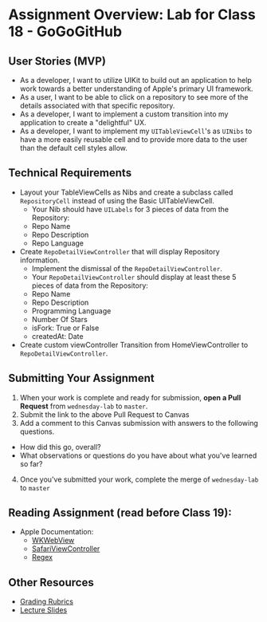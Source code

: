 # Assignment Overview: Lab for Class 18 - GoGoGitHub  

## User Stories (MVP)  
 - As a developer, I want to utilize UIKit to build out an application to help work towards a better understanding of Apple's primary UI framework.  
 - As a user, I want to be able to click on a repository to see more of the details associated with that specific repository.  
 - As a developer, I want to implement a custom transition into my application to create a "delightful" UX.  
 - As a developer, I want to implement my `UITableViewCell`'s as `UINibs` to have a more easily reusable cell and to provide more data to the user than the default cell styles allow.  

## Technical Requirements  
* Layout your TableViewCells as Nibs and create a subclass called `RepositoryCell` instead of using the Basic UITableViewCell.  
	* Your Nib should have `UILabels` for 3 pieces of data from the Repository:  
    * Repo Name  
    * Repo Description  
    * Repo Language  
* Create `RepoDetailViewController` that will display Repository information.  
	* Implement the dismissal of the `RepoDetailViewController`.  
	* Your `RepoDetailViewController` should display at least these 5 pieces of data from the Repository:  
    * Repo Name  
    * Repo Description  
    * Programming Language  
    * Number Of Stars  
    * isFork: True or False  
    * createdAt: Date  
* Create custom viewController Transition from HomeViewController to `RepoDetailViewController`.  

## Submitting Your Assignment  

1. When your work is complete and ready for submission, **open a Pull Request** from `wednesday-lab` to `master`.  
2. Submit the link to the above Pull Request to Canvas  
3. Add a comment to this Canvas submission with answers to the following questions.  
  - How did this go, overall?  
  - What observations or questions do you have about what you've learned so far?  
4. Once you've submitted your work, complete the merge of `wednesday-lab` to `master`  

## Reading Assignment (read **before** Class 19):
* Apple Documentation:
  * [WKWebView](https://developer.apple.com/reference/webkit/wkwebview)  
  * [SafariViewController](https://developer.apple.com/reference/safariservices/sfsafariviewcontroller)  
  * [Regex](https://developer.apple.com/reference/foundation/nsregularexpression)  

## Other Resources
* [Grading Rubrics](../../resources/)
* [Lecture Slides](https://www.icloud.com/keynote/000lReqBJ1v41Z9NFhFkN3I8g#Week4_Day3)

